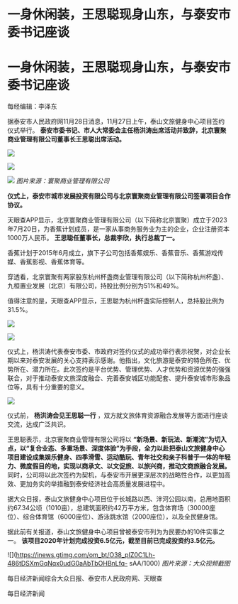 # 一身休闲装，王思聪现身山东，与泰安市委书记座谈

# 一身休闲装，王思聪现身山东，与泰安市委书记座谈

每经编辑：李泽东

据泰安市人民政府网11月28日消息，11月27日上午，泰山文旅健身中心项目签约仪式举行。
**泰安市委书记、市人大常委会主任杨洪涛出席活动并致辞，北京寰聚商业管理有限公司董事长王思聪出席活动。**

![](https://inews.gtimg.com/om_bt/OLY7wE1jo47j6uXjdvls6wO3h7REUcZ-w2BcHFK5Skd40AA/1000)

![](https://inews.gtimg.com/om_bt/OF4gmOXS4w1QUooI_EPYNjGQIm4CMK4YAClyQsOHLw7CEAA/1000)

![](https://inews.gtimg.com/om_bt/OLVszIHkyfYOTEGvpNVxdLbjYs_ZMqRN1YZZg2jjx1gG8AA/1000)
_图片来源：寰聚商业管理有限公司_

**仪式上，泰安市城市发展投资有限公司与北京寰聚商业管理有限公司签署项目合作协议。**

天眼查APP显示，北京寰聚商业管理有限公司（以下简称北京寰聚）成立于2023年7月20日，为香蕉计划成员，是一家从事商务服务业为主的企业，企业注册资本1000万人民币。
**王思聪任董事长，总裁李欣，执行总裁丁一。**

香蕉计划于2015年6月成立，旗下子公司包括香蕉娱乐、香蕉音乐、香蕉游戏传媒、香蕉影视、香蕉体育等。

穿透看，北京寰聚有两家股东杭州杯盏商业管理有限公司（以下简称杭州杯盏）、九桓置业发展（北京）有限公司，持股比例分别为51%和49%。

值得注意的是，天眼查APP显示，王思聪为杭州杯盏实际控制人，总持股比例为31.5%。

![](https://inews.gtimg.com/om_bt/OFzdoRaVtDHJ5KS8BXUcGvST8JguLsIQqn9mCAy7x7eJAAA/1000)

![](https://inews.gtimg.com/om_bt/Ouyix6fRtKeiDP1G9yxbpbCjjwOCdqi5cUE7-lgRMTJPsAA/1000)

仪式上，杨洪涛代表泰安市委、市政府对签约仪式的成功举行表示祝贺，对企业长期以来对泰安发展的关心支持表示感谢。他指出，文化旅游是泰安的特色所在、优势所在、潜力所在。此次签约是平台优势、管理优势、人才优势和资源优势的强强联合，对于推动泰安文旅深度融合、完善泰安城区功能配套、提升泰安城市形象品位等，具有十分重要的意义。

![](https://inews.gtimg.com/om_bt/OGnBYuHA1pd8jDxgAGWyM6KLI6JtUtaetVgFMon6StrBkAA/1000)

仪式前， **杨洪涛会见王思聪一行** ，双方就文旅体育资源融合发展等方面进行座谈交流，达成广泛共识。

王思聪表示，北京寰聚商业管理有限公司将以
**“新场景、新玩法、新潮流”为切入点，以“复合业态、多重场景、深度体验”为手段，全力以赴把泰山文旅健身中心项目建设成集娱乐健身、四季滑雪、运动酷玩、青年社交和亲子科普于一体的年轻力、微度假目的地，实现以商承文、以文促旅、以旅兴商，推动文商旅融合发展。**
同时，公司将以此次签约为契机，与泰安市开展更深层次的战略性合作，以更加高效、更加务实的举措融到泰安经济社会高质量发展进程中。

据大众日报，泰山文旅健身中心项目位于长城路以西、泮河公园以南，总用地面积约67.34公顷（1010亩），总建筑面积约42万平方米，包含体育场（30000座位）、综合体育馆（6000座位）、游泳跳水馆（2000座位），以及全民健身馆。

据此前有关报道，泰山文旅健身中心项目曾被泰安市列为为民要办的10件实事之一。
**该项目2020年计划完成投资6.5亿元，截至目前已完成投资约3.5亿元。**

![](https://inews.gtimg.com/om_bt/O38_pIZ0C1Lh-486tDSXmGqNqx0udG0aAbTbOHBnLfq-
sAA/1000) _图片来源：大众视频截图_

每日经济新闻综合大众日报、泰安市人民政府网、天眼查

每日经济新闻

